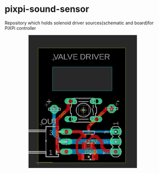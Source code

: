 # pixpi-sound-sensor
Repository which holds solenoid driver sources(schematic and board)for PiXPi controller <br/>

<p align="center">
  <img src="https://raw.githubusercontent.com/krzysztofkrzeslak/pixpi-solenoid-driver/master/board.png" width="350">
</p>

